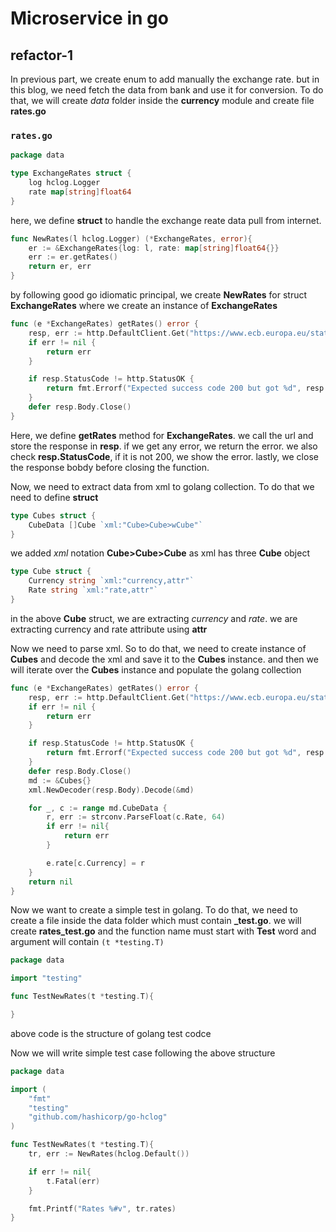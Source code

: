 # Microservice in go
## refactor-1

In previous part, we create enum to add manually the exchange rate. but in this blog, we need fetch the data from bank and use it for conversion.
To do that, we will create *data* folder inside the **currency** module and create file **rates.go**
### **`rates.go`**
```go 
package data

type ExchangeRates struct {
    log hclog.Logger
    rate map[string]float64
}
```
here, we define **struct** to handle the exchange reate data pull from internet.
```go
func NewRates(l hclog.Logger) (*ExchangeRates, error){
    er := &ExchangeRates{log: l, rate: map[string]float64{}}
    err := er.getRates()
    return er, err
}
```
by following good go idiomatic principal, we create **NewRates** for struct **ExchangeRates** where we create an instance of **ExchangeRates**

```go
func (e *ExchangeRates) getRates() error {
    resp, err := http.DefaultClient.Get("https://www.ecb.europa.eu/stats/eurofxref/eurofxref-daily.xml")
    if err != nil {
        return err
    }

    if resp.StatusCode != http.StatusOK {
        return fmt.Errorf("Expected success code 200 but got %d", resp.StatusCode)
    }
    defer resp.Body.Close()
}
```
Here, we define **getRates** method for **ExchangeRates**. we call the url and store the response in **resp**. if we get any error, we return the error. we also check **resp.StatusCode**, if it is not 200, we show the error. lastly, we close the response bobdy before closing the function.


Now, we need to extract data from xml to golang collection. To do that we need to define **struct**
```go
type Cubes struct {
    CubeData []Cube `xml:"Cube>Cube>wCube"`
}
```
we added *xml* notation **Cube>Cube>Cube** as xml has three **Cube** object

```go
type Cube struct {
    Currency string `xml:"currency,attr"`
    Rate string `xml:"rate,attr"`
}
```

in the above **Cube** struct, we are extracting *currency* and *rate*. we are extracting currency and rate attribute using **attr**

Now we need to parse xml. So to do that, we need to create instance of **Cubes** and decode the xml and save it to the **Cubes** instance. and then we will iterate over the **Cubes** instance and populate the golang collection

```go
func (e *ExchangeRates) getRates() error {
    resp, err := http.DefaultClient.Get("https://www.ecb.europa.eu/stats/eurofxref/eurofxref-daily.xml")
    if err != nil {
        return err
    }

    if resp.StatusCode != http.StatusOK {
        return fmt.Errorf("Expected success code 200 but got %d", resp.StatusCode)
    }
    defer resp.Body.Close()
    md := &Cubes{}
    xml.NewDecoder(resp.Body).Decode(&md)

    for _, c := range md.CubeData {
        r, err := strconv.ParseFloat(c.Rate, 64)
        if err != nil{
            return err
        }

        e.rate[c.Currency] = r
    }
    return nil
}
```

Now we want to create a simple test in golang. To do that, we need to create a file inside the data folder which must contain **_test.go**. we will create **rates_test.go** and the function name must start with **Test** word and argument will contain ```(t *testing.T)```

```go
package data

import "testing"

func TestNewRates(t *testing.T){

}
```

above code is the structure of golang test codce

Now we will write simple test case following the above structure
```go
package data

import (
    "fmt"
    "testing"
    "github.com/hashicorp/go-hclog"
)

func TestNewRates(t *testing.T){
    tr, err := NewRates(hclog.Default())

    if err != nil{
        t.Fatal(err)
    }

    fmt.Printf("Rates %#v", tr.rates)
}
```
